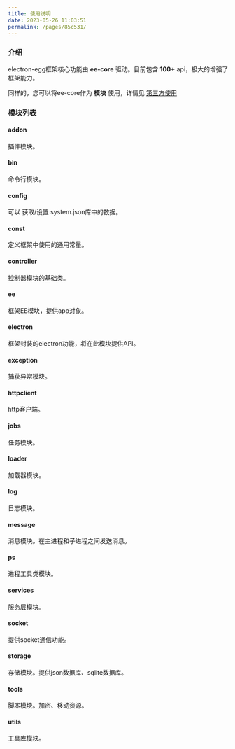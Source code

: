 ```yaml
---
title: 使用说明
date: 2023-05-26 11:03:51
permalink: /pages/85c531/
---
```


###  介绍
electron-egg框架核心功能由 **ee-core** 驱动。目前包含 **100+** api，极大的增强了框架能力。

同样的，您可以将ee-core作为 **模块** 使用，详情见 [第三方使用](/pages/1dbe35/)

###  模块列表

#### addon
插件模块。

#### bin
命令行模块。

#### config
可以 获取/设置 system.json库中的数据。

#### const
定义框架中使用的通用常量。

#### controller
控制器模块的基础类。

#### ee
框架EE模块，提供app对象。

#### electron
框架封装的electron功能，将在此模块提供API。

#### exception
捕获异常模块。

#### httpclient
http客户端。

#### jobs
任务模块。

#### loader
加载器模块。

#### log
日志模块。

#### message
消息模块。在主进程和子进程之间发送消息。

#### ps
进程工具类模块。

#### services
服务层模块。

#### socket
提供socket通信功能。

#### storage
存储模块。提供json数据库、sqlite数据库。

#### tools
脚本模块。加密、移动资源。

#### utils
工具库模块。